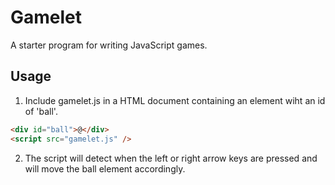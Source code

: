 # Gamelet

A starter program for writing JavaScript games.

## Usage

1. Include gamelet.js in a HTML document containing an element wiht an id of 'ball'.

```html
<div id="ball">@</div>
<script src="gamelet.js" />
```

2. The script will detect when the left or right arrow keys are pressed and will move the ball element accordingly.

